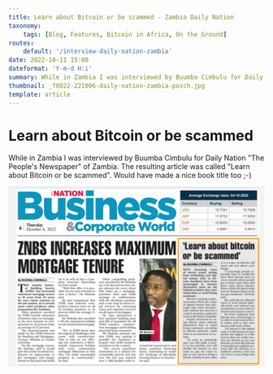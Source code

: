 ```yaml
---
title: Learn about Bitcoin or be scammed - Zambia Daily Nation
taxonomy:
    tags: [Blog, Features, Bitcoin in Africa, On the Ground]
routes:
    default: '/interview-daily-nation-zambia'
date: 2022-10-11 15:00
dateformat: 'Y-m-d H:i'
summary: While in Zambia I was interviewed by Buumba Cimbulu for Daily Nation "The People's Newspaper" of Zambia.
thumbnail: _f0022-221006-daily-nation-zambia-posch.jpg
template: article
---
```



# Learn about Bitcoin or be scammed

While in Zambia I was interviewed by Buumba Cimbulu for Daily Nation "The People's Newspaper" of Zambia. The resulting article was called "Learn about Bitcoin or be scammed". Would have made a nice book title too ;-)

![Article in Daily Nation Zambia, October 6 2022](_f0022-221006-daily-nation-zambia-posch.jpg)